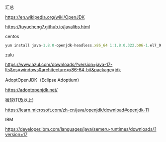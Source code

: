 汇总

https://en.wikipedia.org/wiki/OpenJDK

https://tuyucheng7.github.io/javalibs.html



centos

```javascript
yum install java-1.8.0-openjdk-headless.x86_64 1:1.8.0.322.b06-1.el7_9
```





zulu

https://www.azul.com/downloads/?version=java-17-lts&os=windows&architecture=x86-64-bit&package=jdk



AdoptOpenJDK（Eclipse Adoptium）

https://adoptopenjdk.net/



微软(11及以上)

https://learn.microsoft.com/zh-cn/java/openjdk/download#openjdk-11



IBM

https://developer.ibm.com/languages/java/semeru-runtimes/downloads/?version=17